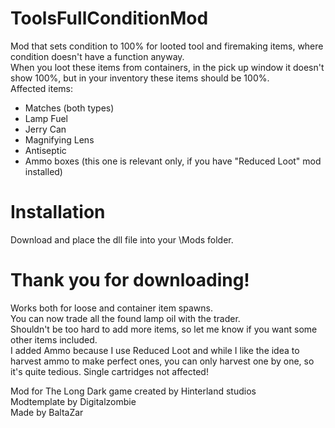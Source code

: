 # ToolsFullConditionMod
Mod that sets condition to 100% for looted tool and firemaking items, where condition doesn't have a function anyway.  
When you loot these items from containers, in the pick up window it doesn't show 100%, but in your inventory these items should be 100%.  
Affected items:  
- Matches (both types)
- Lamp Fuel
- Jerry Can
- Magnifying Lens
- Antiseptic
- Ammo boxes (this one is relevant only, if you have "Reduced Loot" mod installed)
# Installation
Download and place the dll file into your \Mods folder.  
# Thank you for downloading!
Works both for loose and container item spawns.  
You can now trade all the found lamp oil with the trader.  
Shouldn't be too hard to add more items, so let me know if you want some other items included.  
I added Ammo because I use Reduced Loot and while I like the idea to harvest ammo to make perfect ones, you can only harvest one by one, so it's quite tedious. Single cartridges not affected!  

Mod for The Long Dark game created by Hinterland studios  
Modtemplate by Digitalzombie  
Made by BaltaZar  
